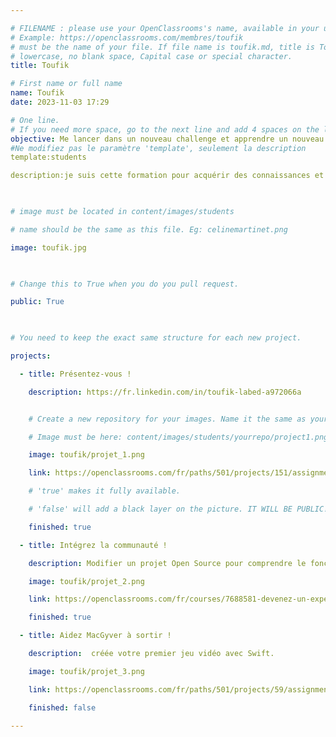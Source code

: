```yaml
---

# FILENAME : please use your OpenClassrooms's name, available in your url.
# Example: https://openclassrooms.com/membres/toufik
# must be the name of your file. If file name is toufik.md, title is Toufik.
# lowercase, no blank space, Capital case or special character.
title: Toufik

# First name or full name
name: Toufik
date: 2023-11-03 17:29

# One line.
# If you need more space, go to the next line and add 4 spaces on the left, as in 'description'.
objective: Me lancer dans un nouveau challenge et apprendre un nouveau métier.
#Ne modifiez pas le paramètre 'template', seulement la description
template:students

description:je suis cette formation pour acquérir des connaissances et compétences de bases qui me permettront d'intégrer le monde des développeurs IOS.

 

# image must be located in content/images/students

# name should be the same as this file. Eg: celinemartinet.png

image: toufik.jpg

 

# Change this to True when you do you pull request.

public: True

 

# You need to keep the exact same structure for each new project.

projects:

  - title: Présentez-vous !

    description: https://fr.linkedin.com/in/toufik-labed-a972066a


    # Create a new repository for your images. Name it the same as your nickname and profile picture.

    # Image must be here: content/images/students/yourrepo/project1.png

    image: toufik/projet_1.png

    link: https://openclassrooms.com/fr/paths/501/projects/151/assignment

    # 'true' makes it fully available.

    # 'false' will add a black layer on the picture. IT WILL BE PUBLIC!

    finished: true

  - title: Intégrez la communauté !

    description: Modifier un projet Open Source pour comprendre le fonctionnement de Git, de Github et des pull requests. 

    image: toufik/projet_2.png

    link: https://openclassrooms.com/fr/courses/7688581-devenez-un-expert-de-git-et-github/7851522-contribuez-a-votre-premier-projet-open-source

    finished: true

  - title: Aidez MacGyver à sortir !

    description:  créée votre premier jeu vidéo avec Swift.

    image: toufik/projet_3.png

    link: https://openclassrooms.com/fr/paths/501/projects/59/assignment

    finished: false

---
```


